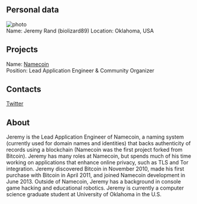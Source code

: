 ## Personal data
![ photo](../people/photo/jeremy_rand.jpg)  
Name:  Jeremy Rand (biolizard89)
Location: Oklahoma, USA
## Projects 
Name: [Namecoin](../projects/namecoin.md)  
Position: Lead Application Engineer & Community Organizer
## Contacts 
[Twitter](https://twitter.com/biolizard89)  

## About
Jeremy is the Lead Application Engineer of Namecoin, a naming system (currently used for domain names and identities) that backs authenticity of records using a blockchain (Namecoin was the first project forked from Bitcoin). Jeremy has many roles at Namecoin, but spends much of his time working on applications that enhance online privacy, such as TLS and Tor integration. Jeremy discovered Bitcoin in November 2010, made his first purchase with Bitcoin in April 2011, and joined Namecoin development in June 2013. Outside of Namecoin, Jeremy has a background in console game hacking and educational robotics. Jeremy is currently a computer science graduate student at University of Oklahoma in the U.S.